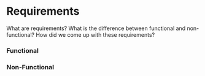 # Requirements

What are requirements?
What is the difference between functional and non-functional?
How did we come up with these requirements?

### Functional

### Non-Functional
